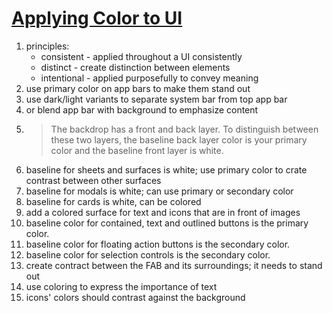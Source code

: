 # [Applying Color to UI](https://material.io/design/color/applying-color-to-ui.html)
1. principles:
   + consistent - applied throughout a UI consistently
   + distinct -  create distinction between elements
   + intentional - applied purposefully to convey meaning
2. use primary color on app bars to make them stand out
3. use dark/light variants to separate system bar from top app bar
4. or blend app bar with background to emphasize content
5. > The backdrop has a front and back layer. To distinguish between these two layers, the baseline back layer color is your primary color and the baseline front layer is white.
6. baseline for sheets and surfaces is white; use primary color to crate contrast between other surfaces
7. baseline for modals is white; can use primary or secondary color
8. baseline for cards is white, can be colored
9. add a colored surface for text and icons that are in front of images
10. baseline color for contained, text and outlined buttons is the primary color.
11. baseline color for floating action buttons is the secondary color.
12. baseline color for selection controls is the secondary color.
13. create contract between the FAB and its surroundings; it needs to stand out
14. use coloring to express the importance of text
15. icons' colors should contrast against the background
